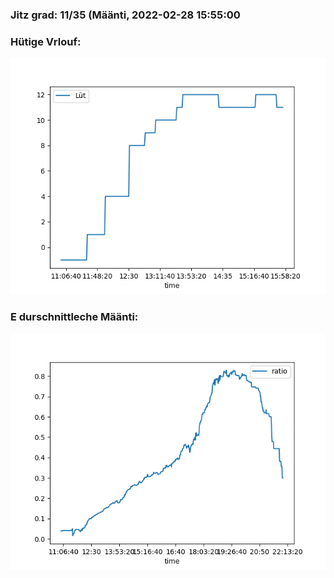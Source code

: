 ### Jitz grad: 11/35 (Määnti, 2022-02-28 15:55:00

### Hütige Vrlouf:
![Graph](Today.png)

### E durschnittleche Määnti:
![Graph](Määnti.png)